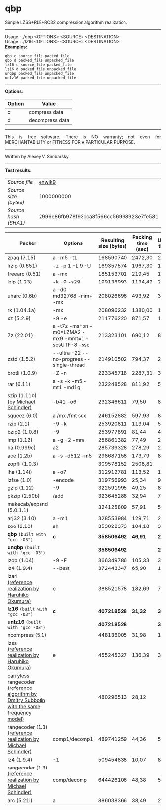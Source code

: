 # qbp  
  
Simple LZSS+RLE+RC32 compression algorithm realization.  
  
--- 
Usage : ./qbp \<OPTIONS\> \<SOURCE\> \<DESTINATION\>  
Usage : ./lz16 \<OPTIONS\> \<SOURCE\> \<DESTINATION\>  
**Examples:**  
```  
qbp c source_file packed_file  
qbp d packed_file unpacked_file  
lz16 c source_file packed_file  
lz16 d packed_file unpacked_file  
unqbp packed_file unpacked_file  
unlz16 packed_file unpacked_file  
```  

---  

**Options**:  

Option | Value |
----- | ----- |  
c | compress data |  
d | decompress data |  
  
---  
  
<p align="justify">This is free software. There is NO warranty; not even for MERCHANTABILITY or FITNESS FOR A PARTICULAR PURPOSE.</p>  
  
---  
  
Written by Alexey V. Simbarsky.  
  
---

**Test results**:  

| | |
----- | ----- |  
_Source file_ | [enwik9](https://cs.fit.edu/~mmahoney/compression/textdata.html) |  
_Source size (bytes)_ | 1000000000 |  
_Source hash (SHA1)_ | 2996e86fb978f93cca8f566cc56998923e7fe581 |  

Packer | Options | Resulting size (bytes) | Packing time (sec) | Unpacking time (sec) |
----- | ----- | ----- | ----- | ----- |    
zpaq (7.15) | a -m5 -t1 | 168590740 | 2472,30 | 2519,52 |  
lrzip (0.651) | -z -p 1 -L 9 -U | 169357574 | 1967,30 | 1991,57 |  
freearc (0.51) | a -mx | 185153701 | 219,45 | 187,81 |  
lzip (1.23) | -k -9 -s29 | 199138993 | 1134,42 | 20,09 |  
uharc (0.6b) | a -d0 -md32768 -mm+ -mx | 208026696 | 493,92 | 383,33 |  
rk (1.04.1a) | -mx | 208096232 | 1380,00 | 1372,69 |  
xz (5.2.9) | -9 -e | 211776220 | 871,57 | 13,38 |  
7z (22.01) | a -t7z -ms=on -m0=LZMA2 -mx9 -mmt=1 -scsUTF-8 -ssc | 213323101 | 690,12 | 8,50 |  
zstd (1.5.2) | --ultra -22 --no-progress --single-thread | 214910502 | 794,37 | 2,75 |  
brotli (1.0.9) | -Z -n | 223345718 | 2287,31 | 3,36 |  
rar (6.11) | a -s -k -m5 -mt1 -md1g | 232248528 | 811,92 | 5,64 |  
szip (1.11b) <br/> [(by Michael Schindler)](http://www.compressconsult.com/szip/) | -b41 -o6 | 232346611 | 79,50 | 88,43 |  
squeez (6.0) | a /mx /fmt sqx | 246152882 | 597,93 | 8,89 |  
rzip (2.1) | -9 -k | 253920811 | 113,04 | 56,55 |  
bzip2 (1.0.8) | -9 | 253977891 | 81,44 | 40,03 |  
imp (1.12) | a -g -2 -mm | 256861382 | 77,49 | 21,71 |  
ha (0.999c) | a2 | 285739328 | 278,29 | 285,12 |  
ace (1.2b) | a -s -d512 -m5 | 298687158 | 173,79 | 8,24 |  
zopfli (1.0.3) |  | 309578152 | 2508,81 |  |  
lha (1.14i) | a -o7 | 312912781 | 113,52 | 10,46 |  
lzfse (1.0) | -encode | 319756993 | 25,34 | 9,67 |  
gzip (1.12) | -9 | 322591995 | 49,25 | 8,73 |  
pkzip (2.50b) | /add | 323645288 | 32,94 | 7,04 |  
makecab/expand (5.0.1.1) |  | 324125809 | 57,91 | 5,81 |  
arj32 (3.10) | a -m1 | 328553984 | 129,71 | 23,21 |  
zoo (2.10) | ah | 353022373 | 104,18 | 30,69 |  
**qbp** `(built with "gcc -O3")` | **c** | **358506492** | **46,91** | **27,65** |  
**unqbp** `(built with "gcc -O3")` |  | **358506492** |  | **27,71** |  
lzop (1.04) | -9 -F | 366349786 | 105,33 | 3,31 |  
lz4 (1.9.4) | --best | 372443347 | 65,90 | 11,91 |  
lzari <br/> [(reference realization by Haruhiko Okumura)](https://web.archive.org/web/19990209183635/http://oak.oakland.edu/pub/simtelnet/msdos/arcutils/lz_comp2.zip) | e | 388521578 | 182,69 | 77,72 |  
**lz16** `(built with "gcc -O3")` | **c** | **407218528** | **31,32** | **3,87** |  
**unlz16** `(built with "gcc -O3")` |  | **407218528** |  | **3,47** |  
ncompress (5.1) |  | 448136005 | 31,98 | 12,85 |  
lzss <br/> [(reference realization by Haruhiko Okumura)](https://oku.edu.mie-u.ac.jp/~okumura/compression/lzss.c) | e | 455245327 | 136,39 | 36,33 |  
carryless rangecoder <br/> [(reference algorithm by Dmitry Subbotin with the same frequency model)](https://web.archive.org/web/20020420161153/http://www.softcomplete.com/algo/pack/rus-range.txt) |  | 480296513 | 28,12 |  |  
rangecoder (1.3) <br/> [(reference realization by Michael Schindler)](http://www.compressconsult.com/rangecoder/) | comp1/decomp1 | 489741259 | 44,36 | 53,35 |  
lz4 (1.9.4) | -1 | 509454838 | 10,07 | 8,97 |  
rangecoder (1.3) <br/> [(reference realization by Michael Schindler)](http://www.compressconsult.com/rangecoder/) | comp/decomp | 644426106 | 48,38 | 57,54 |  
arc (5.21i) | a | 886038366 | 38,49 | 20,50 |  
